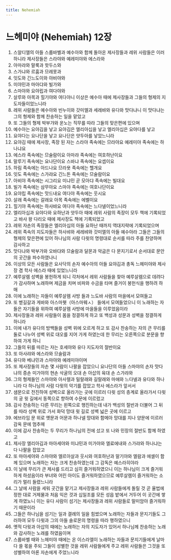 ```yaml
---
title: Nehemiah
---
```


# 느헤미야 (Nehemiah) 12장
1. 스알디엘의 아들 스룹바벨과 예수아와 함께 돌아온 제사장들과 레위 사람들은 이러하니라 제사장들은 스라야와 예레미야와 에스라와
1. 아마랴와 말룩과 핫두스와
1. 스가냐와 르훔과 므레못과
1. 잇도와 긴느도이와 아비야와
1. 미야민과 마아댜와 빌가와
1. 스마야와 요야립과 여다야와
1. 살루와 아목과 힐기야와 여다야니 이상은 예수아 때에 제사장들과 그들의 형제의 지도자들이었느니라
1. 레위 사람들은 예수아와 빈누이와 갓미엘과 세레뱌와 유다와 맛다냐니 이 맛다냐는 그의 형제와 함께 찬송하는 일을 맡았고
1. 또 그들의 형제 박부갸와 운노는 직무를 따라 그들의 맞은편에 있으며
1. 예수아는 요야김을 낳고 요야김은 엘리아십을 낳고 엘리아십은 요야다를 낳고
1. 요야다는 요나단을 낳고 요나단은 얏두아를 낳았느니라
1. 요야김 때에 제사장, 족장 된 자는 스라야 족속에는 므라야요 예레미야 족속에는 하나냐요
1. 에스라 족속에는 므술람이요 아마랴 족속에는 여호하난이요
1. 말루기 족속에는 요나단이요 스바냐 족속에는 요셉이요
1. 하림 족속에는 아드나요 므라욧 족속에는 헬개요
1. 잇도 족속에는 스가랴요 긴느돈 족속에는 므술람이요
1. 아비야 족속에는 시그리요 미냐민 곧 모아댜 족속에는 빌대요
1. 빌가 족속에는 삼무아요 스마야 족속에는 여호나단이요
1. 요야립 족속에는 맛드내요 여다야 족속에는 웃시요
1. 살래 족속에는 갈래요 아목 족속에는 에벨이요
1. 힐기야 족속에는 하사뱌요 여다야 족속에는 느다넬이었느니라
1. 엘리아십과 요야다와 요하난과 얏두아 때에 레위 사람의 족장이 모두 책에 기록되었고 바사 왕 다리오 때에 제사장도 책에 기록되었고
1. 레위 자손의 족장들은 엘리아십의 아들 요하난 때까지 역대지략에 기록되었으며
1. 레위 족속의 지도자들은 하사뱌와 세레뱌와 갓미엘의 아들 예수아라 그들은 그들의 형제의 맞은편에 있어 하나님의 사람 다윗의 명령대로 순서를 따라 주를 찬양하며 감사하고
1. 맛다냐와 박부갸와 오바댜와 므술람과 달몬과 악굽은 다 문지기로서 순서대로 문안의 곳간을 파수하였나니
1. 이상의 모든 사람들은 요사닥의 손자 예수아의 아들 요야김과 총독 느헤미야와 제사장 겸 학사 에스라 때에 있었느니라
1. 예루살렘 성벽을 봉헌하게 되니 각처에서 레위 사람들을 찾아 예루살렘으로 데려다가 감사하며 노래하며 제금을 치며 비파와 수금을 타며 즐거이 봉헌식을 행하려 하매
1. 이에 노래하는 자들이 예루살렘 사방 들과 느도바 사람의 마을에서 모여들고
1. 또 벧길갈과 게바와 아스마웻（아스마웨ㅅ） 들에서 모여들었으니 이 노래하는 자들은 자기들을 위하여 예루살렘 사방에 마을들을 이루었음이라
1. 제사장들과 레위 사람들이 몸을 정결하게 하고 또 백성과 성문과 성벽을 정결하게 하니라
1. 이에 내가 유다의 방백들을 성벽 위에 오르게 하고 또 감사 찬송하는 자의 큰 무리를 둘로 나누어 성벽 위로 대오를 지어 가게 하였는데 한 무리는 오른쪽으로 분문을 향하여 가게 하니
1. 그들의 뒤를 따르는 자는 호세야와 유다 지도자의 절반이요
1. 또 아사랴와 에스라와 므술람과
1. 유다와 베냐민과 스마야와 예레미야이며
1. 또 제사장들의 자손 몇 사람이 나팔을 잡았으니 요나단의 아들 스마야의 손자 맛다냐의 증손 미가야의 현손 삭굴의 오대 손 아삽의 육대 손 스가랴와
1. 그의 형제들인 스마야와 아사렐과 밀랄래와 길랄래와 마애와 느다넬과 유다와 하나니라 다 하나님의 사람 다윗의 악기를 잡았고 학사 에스라가 앞서서
1. 샘문으로 전진하여 성벽으로 올라가는 곳에 이르러 다윗 성의 층계로 올라가서 다윗의 궁 윗 길에서 동쪽으로 향하여 수문에 이르렀고
1. 감사 찬송하는 다른 무리는 왼쪽으로 행진하는데 내가 백성의 절반과 더불어 그 뒤를 따라 성벽 위로 가서 화덕 망대 윗 길로 성벽 넓은 곳에 이르고
1. 에브라임 문 위로 옛문과 어문과 하나넬 망대와 함메아 망대를 지나 양문에 이르러 감옥 문에 멈추매
1. 이에 감사 찬송하는 두 무리가 하나님의 전에 섰고 또 나와 민장의 절반도 함께 하였고
1. 제사장 엘리아김과 마아세야와 미냐민과 미가야와 엘료에내와 스가랴와 하나냐는 다 나팔을 잡았고
1. 또 마아세야와 스마야와 엘르아살과 웃시와 여호하난과 말기야와 엘람과 에셀이 함께 있으며 노래하는 자는 크게 찬송하였는데 그 감독은 예스라히야라
1. 이 날에 무리가 큰 제사를 드리고 심히 즐거워하였으니 이는 하나님이 크게 즐거워하게 하셨음이라 부녀와 어린 아이도 즐거워하였으므로 예루살렘이 즐거워하는 소리가 멀리 들렸느니라
1. 그 날에 사람을 세워 곳간을 맡기고 제사장들과 레위 사람들에게 돌릴 것 곧 율법에 정한 대로 거제물과 처음 익은 것과 십일조를 모든 성읍 밭에서 거두어 이 곳간에 쌓게 하였노니 이는 유다 사람이 섬기는 제사장들과 레위 사람들로 말미암아 즐거워하기 때문이라
1. 그들은 하나님을 섬기는 일과 결례의 일을 힘썼으며 노래하는 자들과 문지기들도 그러하여 모두 다윗과 그의 아들 솔로몬의 명령을 따라 행하였으니
1. 옛적 다윗과 아삽의 때에는 노래하는 자의 지도자가 있어서 하나님께 찬송하는 노래와 감사하는 노래를 하였음이며
1. 스룹바벨 때와 느헤미야 때에는 온 이스라엘이 노래하는 자들과 문지기들에게 날마다 쓸 몫을 주되 그들이 성별한 것을 레위 사람들에게 주고 레위 사람들은 그것을 또 성별하여 아론 자손에게 주었느니라